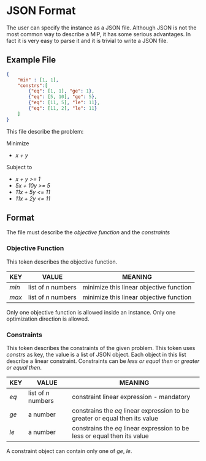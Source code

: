 # JSON Format

The user can specify the instance as a JSON file. Although JSON is not 
the most common way to describe a MIP, it has some serious advantages. In fact
it is very easy to parse it and it is trivial to write a JSON file.


## Example File

```json
{
    "min" : [1, 1],
    "constrs":[
        {"eq": [1, 1], "ge": 1},
        {"eq": [5, 10], "ge": 5},
        {"eq": [11, 5], "le": 11},
        {"eq": [11, 2], "le": 11}
    ]
}
```

This file describe the problem:

Minimize 
- *x + y*

Subject to 
- *x + y >= 1*
- *5x + 10y >= 5* 
- *11x + 5y <= 11*
- *11x + 2y <= 11* 


## Format

The file must describe the *objective function* and the *constraints*

### Objective Function
This token describes the objective function. 

| KEY | VALUE | MEANING|
|-----|-------|--------|
| *min* | list of *n* numbers| minimize this linear objective function |
| *max* | list of *n* numbers| minimize this linear objective function |

Only one objective function is allowed inside an instance. Only one 
optimization direction is allowed.


### Constraints
This token describes the constraints of the given problem.
This token uses *constrs* as key, the value is a list of JSON object. Each object in 
this list describe a linear constraint. Constraints can be *less or equal then* or *greater or equal then*.

| KEY | VALUE | MEANING|
|-----|-------|--------|
| *eq* | list of *n* numbers| constraint linear expression - mandatory |
| *ge* | a number | constrains the *eq* linear expression to be greater or equal then its value |
| *le* | a number | constrains the *eq* linear expression to be less or equal then its value |

A constraint object can contain only one of *ge*, *le*.
